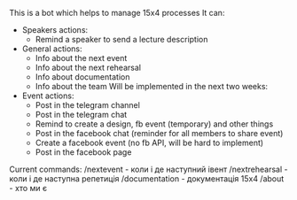 This is a bot which helps to manage 15x4 processes
It can:
- Speakers actions:
    - Remind a speaker to send a lecture description 
- General actions:
    - Info about the next event
    - Info about the next rehearsal
    - Info about documentation
    - Info about the team
Will be implemented in the next two weeks:
- Event actions:
    - Post in the telegram channel
    - Post in the telegram chat
    - Remind to create a design, fb event (temporary) and other things
    - Post in the facebook chat (reminder for all members to share event)
    - Create a facebook event (no fb API, will be hard to implement)
    - Post in the facebook page

Current commands:
/nextevent - коли і де наступний івент
/nextrehearsal - коли і де наступна репетиція
/documentation - документація 15x4
/about - хто ми є